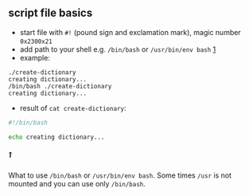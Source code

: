 ## script file basics
- start file with `#!` (pound sign and exclamation mark), magic number `0x2300x21`
- add path to your shell e.g. `/bin/bash` or `/usr/bin/env bash` [1](#1)
- example:
```shell
./create-dictionary
creating dictionary...
/bin/bash ./create-dictionary
creating dictionary...
```
- result of `cat create-dictionary`:
```bash
#!/bin/bash

echo creating dictionary...
```

##### 1
What to use `/bin/bash` or `/usr/bin/env bash`. Some times `/usr` is not mounted and you can use only `/bin/bash`.
